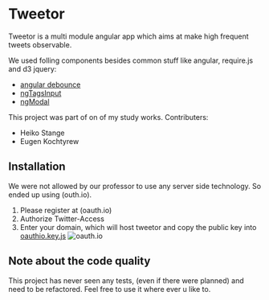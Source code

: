 # Tweetor

Tweetor is a multi module angular app which aims at make high frequent tweets observable.

We used folling components besides common stuff like angular, require.js and d3 jquery:

* [angular debounce](https://github.com/rubenv/angular-debounce)
* [ngTagsInput](http://mbenford.github.io/ngTagsInput)
* [ngModal](https://github.com/adamalbrecht/ngModal)

This project was part of on of my study works.
Contributers:
* Heiko Stange
* Eugen Kochtyrew

## Installation
 
We were not allowed by our professor to use any server side technology. So ended up using (outh.io).

1. Please register at (oauth.io)
2. Authorize Twitter-Access
3. Enter your domain, which will host tweetor and copy the public key into [oauthio.key.js](../gui-project/master/oauthio.key.js)
![oauth.io](https://raw.githubusercontent.com/fr3dm4n/gui-project/master/docs/oauth.io.png)

## Note about the code quality
This project has never seen any tests, (even if there were planned) and need to be refactored. Feel free to use it where ever u like to.


